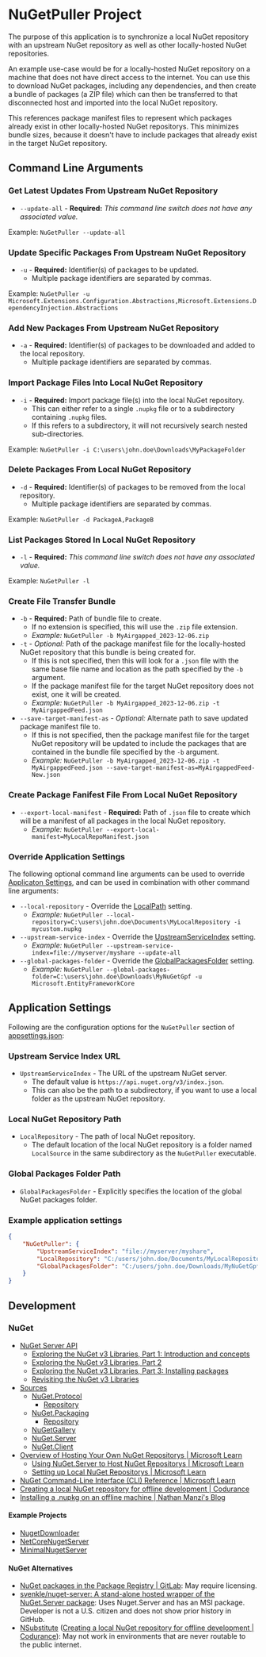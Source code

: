 # NuGetPuller Project

The purpose of this application is to synchronize a local NuGet repository with an upstream NuGet repository as well as other locally-hosted NuGet repositories.

An example use-case would be for a locally-hosted NuGet repository on a machine that does not have direct access to the internet. You can use this to download NuGet packages, including any dependencies, and then create a bundle of packages (a ZIP file) which can then be transferred to that disconnected host and imported into the local NuGet repository.

This references package manifest files to represent which packages already exist in other locally-hosted NuGet repositorys. This minimizes bundle sizes, because it doesn't have to include packages that already exist in the target NuGet repository.

## Command Line Arguments

### Get Latest Updates From Upstream NuGet Repository

- `--update-all` - **Required:** *This command line switch does not have any associated value.*

Example: `NuGetPuller --update-all`

### Update Specific Packages From Upstream NuGet Repository

- `-u` - **Required:** Identifier(s) of packages to be updated.
  - Multiple package identifiers are separated by commas.

Example: `NuGetPuller -u Microsoft.Extensions.Configuration.Abstractions,Microsoft.Extensions.DependencyInjection.Abstractions`

### Add New Packages From Upstream NuGet Repository

- `-a` - **Required:** Identifier(s) of packages to be downloaded and added to the local repository.
  - Multiple package identifiers are separated by commas.

### Import Package Files Into Local NuGet Repository

- `-i` - **Required:** Import package file(s) into the local NuGet repository.
  - This can either refer to a single `.nupkg` file or to a subdirectory containing `.nupkg` files.
  - If this refers to a subdirectory, it will not recursively search nested sub-directories.

Example: `NuGetPuller -i C:\users\john.doe\Downloads\MyPackageFolder`

### Delete Packages From Local NuGet Repository

- `-d` - **Required:** Identifier(s) of packages to be removed from the local repository.
  - Multiple package identifiers are separated by commas.

Example: `NuGetPuller -d PackageA,PackageB`

### List Packages Stored In Local NuGet Repository

- `-l` - **Required:** *This command line switch does not have any associated value.*

Example: `NuGetPuller -l`

### Create File Transfer Bundle

- `-b` - **Required:** Path of bundle file to create.
  - If no extension is specified, this will use the `.zip` file extension.
  - *Example:* `NuGetPuller -b MyAirgapped_2023-12-06.zip`
- `-t` - *Optional:* Path of the package manifest file for the locally-hosted NuGet repository that this bundle is being created for.
  - If this is not specified, then this will look for a `.json` file with the same base file name and location as the path specified by the `-b` argument.
  - If the package manifest file for the target NuGet repository does not exist, one it will be created.
  - *Example:* `NuGetPuller -b MyAirgapped_2023-12-06.zip -t MyAirgappedFeed.json`
- `--save-target-manifest-as` - *Optional:* Alternate path to save updated package manifest file to.
  - If this is not specified, then the package manifest file for the target NuGet repository will be updated to include the packages that are contained in the bundle file specified by the `-b` argument.
  - *Example:* `NuGetPuller -b MyAirgapped_2023-12-06.zip -t MyAirgappedFeed.json --save-target-manifest-as=MyAirgappedFeed-New.json`

### Create Package Fanifest File From Local NuGet Repository

- `--export-local-manifest` - **Required:** Path of `.json` file to create which will be a manifest of all packages in the local NuGet repository.
  - *Example:* `NuGetPuller --export-local-manifest=MyLocalRepoManifest.json`

### Override Application Settings

The following optional command line arguments can be used to override [Applicaton Settings](#application-settings),
and can be used in combination with other command line arguments:

- `--local-repository` - Override the [LocalPath](#local-nuget-repository-path) setting.
  - *Example:* `NuGetPuller --local-repository=C:\users\john.doe\Documents\MyLocalRepository -i mycustom.nupkg`
- `--upstream-service-index` - Override the [UpstreamServiceIndex](#upstream-service-index-url) setting.
  - *Example:* `NuGetPuller --upstream-service-index=file://myserver/myshare --update-all`
- `--global-packages-folder` - Override the [GlobalPackagesFolder](#global-packages-folder-path) setting.
  - *Example:* `NuGetPuller --global-packages-folder=C:\users\john.doe\Downloads\MyNuGetGpf -u Microsoft.EntityFrameworkCore`

## Application Settings

Following are the configuration options for the `NuGetPuller` section of [appsettings.json](./appsettings.json):

### Upstream Service Index URL

- `UpstreamServiceIndex` - The URL of the upstream NuGet server.
  - The default value is `https://api.nuget.org/v3/index.json`.
  - This can also be the path to a subdirectory, if you want to use a local folder as the upstream NuGet repository.

### Local NuGet Repository Path

- `LocalRepository` - The path of local NuGet repository.
  - The default location of the local NuGet repository is a folder named `LocalSource` in the same subdirectory as the `NuGetPuller` executable.

### Global Packages Folder Path

- `GlobalPackagesFolder` - Explicitly specifies the location of the global NuGet packages folder.

### Example application settings

```json
{
    "NuGetPuller": {
        "UpstreamServiceIndex": "file://myserver/myshare",
        "LocalRepository": "C:/users/john.doe/Documents/MyLocalRepository",
        "GlobalPackagesFolder": "C:/users/john.doe/Downloads/MyNuGetGpf"
    }
}
```

## Development

### NuGet

- [NuGet Server API](https://learn.microsoft.com/en-us/nuget/api/overview)
  - [Exploring the NuGet v3 Libraries, Part 1: Introduction and concepts](http://daveaglick.com/posts/exploring-the-nuget-v3-libraries-part-1)
  - [Exploring the NuGet v3 Libraries, Part 2](https://www.daveaglick.com/posts/exploring-the-nuget-v3-libraries-part-2)
  - [Exploring the NuGet v3 Libraries, Part 3: Installing packages](http://daveaglick.com/posts/exploring-the-nuget-v3-libraries-part-3)
  - [Revisiting the NuGet v3 Libraries](https://martinbjorkstrom.com/posts/2018-09-19-revisiting-nuget-client-libraries)
- [Sources](https://github.com/NuGet)
  - [NuGet.Protocol](https://www.nuget.org/packages/NuGet.Protocol)
    - [Repository](https://github.com/NuGet/NuGet.Client/tree/dev/src/NuGet.Core/NuGet.Protocol)
  - [NuGet.Packaging](https://www.nuget.org/packages/NuGet.Packaging/)
    - [Repository](https://github.com/NuGet/NuGet.Client/tree/dev/src/NuGet.Core/NuGet.Packaging)
  - [NuGetGallery](https://github.com/NuGet/NuGetGallery)
  - [NuGet.Server](https://github.com/NuGet/NuGet.Server)
  - [NuGet.Client](https://github.com/NuGet/NuGet.Client)
- [Overview of Hosting Your Own NuGet Repositorys | Microsoft Learn](https://learn.microsoft.com/en-au/nuget/hosting-packages/overview)
  - [Using NuGet.Server to Host NuGet Repositorys | Microsoft Learn](https://learn.microsoft.com/en-au/nuget/hosting-packages/overview)
  - [Setting up Local NuGet Repositorys | Microsoft Learn](https://learn.microsoft.com/en-au/nuget/hosting-packages/local-repositorys)
- [NuGet Command-Line Interface (CLI) Reference | Microsoft Learn](https://learn.microsoft.com/en-us/nuget/reference/nuget-exe-cli-reference?source=recommendations)
- [Creating a local NuGet repository for offline development | Codurance](https://www.codurance.com/publications/2015/05/04/creating-a-local-nuget-repository)
- [Installing a .nupkg on an offline machine | Nathan Manzi's Blog](https://nmanzi.com/blog/installing-nupkg-offline)

#### Example Projects

- [NugetDownloader](https://github.com/paraspatidar/NugetDownloader)
- [NetCoreNugetServer](https://github.com/emresenturk/NetCoreNugetServer)
- [MinimalNugetServer](https://github.com/TanukiSharp/MinimalNugetServer)

#### NuGet Alternatives

- [NuGet packages in the Package Registry | GitLab](https://docs.gitlab.com/ee/user/packages/nuget_repository/): May require licensing.
- [svenkle/nuget-server: A stand-alone hosted wrapper of the NuGet.Server package](https://github.com/lerwine/nuget-server): Uses Nuget.Server and has an MSI package. Developer is not a U.S. citizen and does not show prior history in GitHub.
- [NSubstitute](https://nsubstitute.github.io/) ([Creating a local NuGet repository for offline development | Codurance](https://www.codurance.com/publications/2015/05/04/creating-a-local-nuget-repository)): May not work in environments that are never routable to the public internet.
